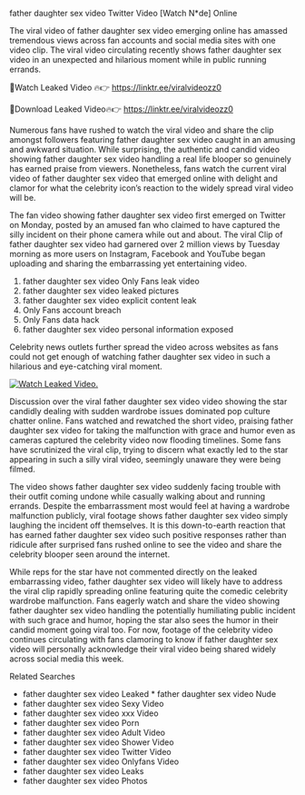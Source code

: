 ﻿father daughter sex video Twitter Video [Watch N*de] Online

The viral video of ﻿father daughter sex video emerging online has amassed tremendous views across fan accounts and social media sites with one video clip. The viral video circulating recently shows ﻿father daughter sex video in an unexpected and hilarious moment while in public running errands. 

🔴Watch Leaked Video 🔥👉  https://linktr.ee/viralvideozz0 

🔴Download Leaked Video🔥👉  https://linktr.ee/viralvideozz0 

Numerous fans have rushed to watch the viral video and share the clip amongst followers featuring ﻿father daughter sex video caught in an amusing and awkward situation. While surprising, the authentic and candid video showing ﻿father daughter sex video handling a real life blooper so genuinely has earned praise from viewers. Nonetheless, fans watch the current viral video of ﻿father daughter sex video that emerged online with delight and clamor for what the celebrity icon’s reaction to the widely spread viral video will be.

The fan video showing ﻿father daughter sex video first emerged on Twitter on Monday, posted by an amused fan who claimed to have captured the silly incident on their phone camera while out and about. The viral Clip of ﻿father daughter sex video had garnered over 2 million views by Tuesday morning as more users on Instagram, Facebook and YouTube began uploading and sharing the embarrassing yet entertaining video. 

1. ﻿father daughter sex video Only Fans leak video
2. ﻿father daughter sex video leaked pictures
3. ﻿father daughter sex video explicit content leak
4. Only Fans account breach
5. Only Fans data hack
6. ﻿father daughter sex video personal information exposed

Celebrity news outlets further spread the video across websites as fans could not get enough of watching ﻿father daughter sex video in such a hilarious and eye-catching viral moment. 

[![Watch Leaked Video.](https://miro.medium.com/v2/resize:fit:828/format:webp/1*cilzJN44JGOrTw9NJCrNHA.gif "Watch Leaked Video")](https://linktr.ee/viralvideozz0)

Discussion over the viral ﻿father daughter sex video video showing the star candidly dealing with sudden wardrobe issues dominated pop culture chatter online. Fans watched and rewatched the short video, praising ﻿father daughter sex video for taking the malfunction with grace and humor even as cameras captured the celebrity video now flooding timelines. Some fans have scrutinized the viral clip, trying to discern what exactly led to the star appearing in such a silly viral video, seemingly unaware they were being filmed.

The video shows ﻿father daughter sex video suddenly facing trouble with their outfit coming undone while casually walking about and running errands. Despite the embarrassment most would feel at having a wardrobe malfunction publicly, viral footage shows ﻿father daughter sex video simply laughing the incident off themselves. It is this down-to-earth reaction that has earned ﻿father daughter sex video such positive responses rather than ridicule after surprised fans rushed online to see the video and share the celebrity blooper seen around the internet.  

While reps for the star have not commented directly on the leaked embarrassing video, ﻿father daughter sex video will likely have to address the viral clip rapidly spreading online featuring quite the comedic celebrity wardrobe malfunction. Fans eagerly watch and share the video showing ﻿father daughter sex video handling the potentially humiliating public incident with such grace and humor, hoping the star also sees the humor in their candid moment going viral too. For now, footage of the celebrity video continues circulating with fans clamoring to know if ﻿father daughter sex video will personally acknowledge their viral video being shared widely across social media this week.

Related Searches
* ﻿father daughter sex video Leaked
﻿* father daughter sex video Nude
* ﻿father daughter sex video Sexy Video
* ﻿father daughter sex video xxx Video
* ﻿father daughter sex video Porn
* ﻿father daughter sex video Adult Video
* ﻿father daughter sex video Shower Video
* ﻿father daughter sex video Twitter Video
* ﻿father daughter sex video Onlyfans Video
* ﻿father daughter sex video Leaks
* ﻿father daughter sex video Photos